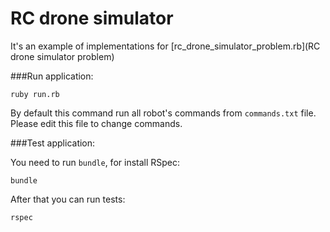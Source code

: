 # RC drone simulator

It's an example of implementations for [rc_drone_simulator_problem.rb](RC drone simulator problem)

###Run application:

```
ruby run.rb
```

By default this command run all robot's commands from `commands.txt` file.
Please edit this file to change commands.

###Test application:

You need to run `bundle`, for install RSpec:
```
bundle
```

After that you can run tests:
```
rspec
```
